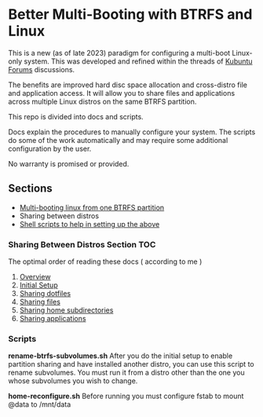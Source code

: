 # Better Multi-Booting with BTRFS and Linux

This is a new (as of late 2023) paradigm for configuring a multi-boot Linux-only system. This was 
developed and refined within the threads of [Kubuntu Forums](https://www.kubuntuforums.net/) discussions.

The benefits are improved hard disc space allocation and cross-distro file and application access.
It will allow you to share files and applications across multiple
Linux distros on the same BTRFS partition.

This repo is divided into docs and scripts.

Docs explain the procedures to manually configure your system. The scripts do some of the work automatically 
and may require some additional configuration by the user.

No warranty is promised or provided. 



## Sections
- [Multi-booting linux from one BTRFS partition](/docs/multi-boot-from-one-partition.md#multi-booting-linux-from-a-single-btrfs-partition)
- Sharing between distros
- [Shell scripts to help in setting up the above](/scripts/)

### Sharing Between Distros Section TOC
The optimal order of reading these docs ( according to me )
1. [Overview](docs/sharing-files-and-applications-overview.md)
2. [Initial Setup](docs/sharing-files-and-applications-initial-setup.md)
3. [Sharing dotfiles](docs/sharing-dotfiles.md)
4. [Sharing files](docs/sharing-files.md)
5. [Sharing home subdirectories](docs/sharing-home-subdirectories.md)
6. [Sharing applications](docs/sharing-files-and-applications-overview.md)



### Scripts
**rename-btrfs-subvolumes.sh**
After you do the initial setup to enable partition sharing and have installed another distro, you 
can use this script to rename subvolumes. You must run it from a distro other than the one you whose
subvolumes you wish to change.

**home-reconfigure.sh**
Before running you must configure fstab to mount @data to /mnt/data

